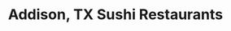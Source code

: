 ---
layout: city
title: Addison, TX Sushi Restaurants
permalink: /texas/addison/
stateAbbr: TX
stateName: Texas
cityName: Addison

---